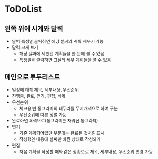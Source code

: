 # ToDoList

## 왼쪽 위에 시계와 달력
- 달력 특정일 클릭하면 해당 날짜의 계획 세우기 가능
- 달력 크게 보기
  - 해당 날짜에 세웠던 계획들을 한 눈에 볼 수 있음
  - 특정일을 클릭하면 그날의 세부 계획들을 볼 수 있음

## 메인으로 투두리스트
- 일정에 대해 제목, 세부내용, 우선순위 
- 진행중, 완료, 연기, 편집, 삭제
- 우선순위
  - 체크용 빈 동그라미의 테두리를 무지개색으로 하여 구분
  - 우선순위에 따른 정렬 가능
- 완료하면 회색으로(동그라미는 채워진 동그라미)
- 연기
  - 기존 계획되어있던 부분에는 완료된 것처럼 표시
  - 작성했던 내용에 날짜만 바뀐 상태로 작성되기
- 편집
  - 처음 계획을 작성할 때와 같은 상황으로 제목, 세부내용, 우선순위 변경 가능
